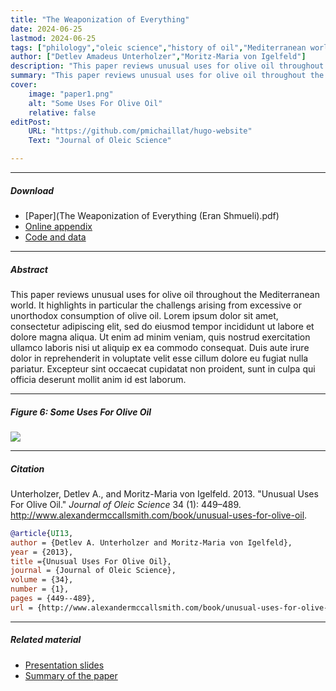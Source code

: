 ```yaml
---
title: "The Weaponization of Everything" 
date: 2024-06-25
lastmod: 2024-06-25
tags: ["philology","oleic science","history of oil","Mediterranean world"]
author: ["Detlev Amadeus Unterholzer","Moritz-Maria von Igelfeld"]
description: "This paper reviews unusual uses for olive oil throughout the Mediterranean world. Published in the Journal of Oleic Science, 2013." 
summary: "This paper reviews unusual uses for olive oil throughout the Mediterranean world. It highlights in particular the challengs arising from excessive or unorthodox consumption of olive oil." 
cover:
    image: "paper1.png"
    alt: "Some Uses For Olive Oil"
    relative: false
editPost:
    URL: "https://github.com/pmichaillat/hugo-website"
    Text: "Journal of Oleic Science"

---
```


---

##### Download

+ [Paper](The Weaponization of Everything (Eran Shmueli).pdf)
+ [Online appendix](appendix1.pdf)
+ [Code and data](https://github.com/pmichaillat/u-star)

---

##### Abstract

This paper reviews unusual uses for olive oil throughout the Mediterranean world. It highlights in particular the challengs arising from excessive or unorthodox consumption of olive oil. Lorem ipsum dolor sit amet, consectetur adipiscing elit, sed do eiusmod tempor incididunt ut labore et dolore magna aliqua. Ut enim ad minim veniam, quis nostrud exercitation ullamco laboris nisi ut aliquip ex ea commodo consequat. Duis aute irure dolor in reprehenderit in voluptate velit esse cillum dolore eu fugiat nulla pariatur. Excepteur sint occaecat cupidatat non proident, sunt in culpa qui officia deserunt mollit anim id est laborum.

---

##### Figure 6: Some Uses For Olive Oil

![](paper1.png)

---

##### Citation

Unterholzer, Detlev A., and  Moritz-Maria von Igelfeld. 2013. "Unusual Uses For Olive Oil." *Journal of Oleic Science* 34 (1): 449–489. http://www.alexandermccallsmith.com/book/unusual-uses-for-olive-oil.

```BibTeX
@article{UI13,
author = {Detlev A. Unterholzer and Moritz-Maria von Igelfeld},
year = {2013},
title ={Unusual Uses For Olive Oil},
journal = {Journal of Oleic Science},
volume = {34},
number = {1},
pages = {449--489},
url = {http://www.alexandermccallsmith.com/book/unusual-uses-for-olive-oil}}
```

---

##### Related material

+ [Presentation slides](presentation1.pdf)
+ [Summary of the paper](https://www.penguinrandomhouse.com/books/110403/unusual-uses-for-olive-oil-by-alexander-mccall-smith/)
